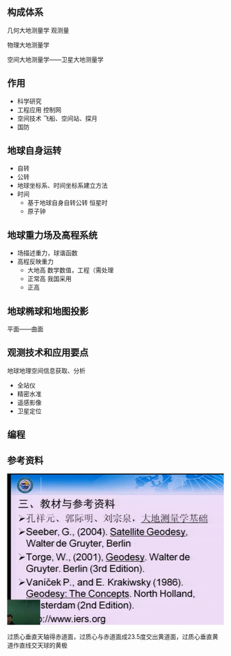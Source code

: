 ## 构成体系

几何大地测量学       观测量

物理大地测量学

空间大地测量学——卫星大地测量学

## 作用

* 科学研究
* 工程应用           控制网
* 空间技术     飞船、空间站、探月
* 国防

## 地球自身运转

* 自转
* 公转
* 地球坐标系、时间坐标系建立方法
* 时间
  * 基于地球自身自转公转           恒星时
  * 原子钟

## 地球重力场及高程系统

* 场描述重力，球谐函数
* 高程反映重力
  * 大地高			数学数值，工程（需处理
  * 正常高             我国采用
  * 正高

## 地球椭球和地图投影

平面——曲面

## 观测技术和应用要点

地球地理空间信息获取、分析

* 全站仪
* 精密水准
* 遥感影像
* 卫星定位



## 编程

## 参考资料



![Snipaste_2020-02-16_17-22-18](pic/Snipaste_2020-02-16_17-22-18.png)







过质心垂直天轴得赤道面，过质心与赤道面成23.5度交出黄道面，过质心垂直黄道作直线交天球的黄极




























